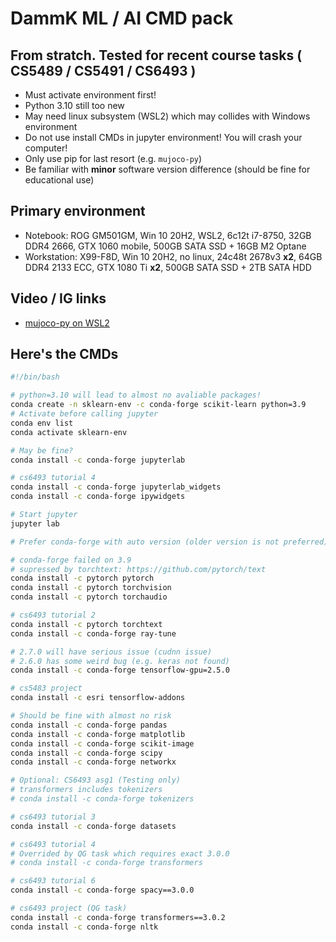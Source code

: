 # DammK ML / AI CMD pack #

## From stratch. Tested for recent course tasks ( CS5489 / CS5491 / CS6493 ) ##

- Must activate environment first!
- Python 3.10 still too new
- May need linux subsystem (WSL2) which may collides with Windows environment
- Do not use install CMDs in jupyter environment! You will crash your computer!
- Only use pip for last resort (e.g. `mujoco-py`)
- Be familiar with **minor** software version difference (should be fine for educational use)

## Primary environment ##

- Notebook: ROG GM501GM, Win 10 20H2, WSL2, 6c12t i7-8750, 32GB DDR4 2666, GTX 1060 mobile, 500GB SATA SSD + 16GB M2 Optane
- Workstation: X99-F8D, Win 10 20H2, no linux, 24c48t 2678v3 **x2**, 64GB DDR4 2133 ECC, GTX 1080 Ti **x2**, 500GB SATA SSD + 2TB SATA HDD  

## Video / IG links ##

- [mujoco-py on WSL2](https://www.youtube.com/watch?v=6LmCVQ0zov8&ab_channel=6DAMMK9)

## Here's the CMDs ##

```bash
#!/bin/bash

# python=3.10 will lead to almost no avaliable packages!
conda create -n sklearn-env -c conda-forge scikit-learn python=3.9
# Activate before calling jupyter
conda env list
conda activate sklearn-env

# May be fine?
conda install -c conda-forge jupyterlab

# cs6493 tutorial 4
conda install -c conda-forge jupyterlab_widgets
conda install -c conda-forge ipywidgets

# Start jupyter
jupyter lab

# Prefer conda-forge with auto version (older version is not preferred)

# conda-forge failed on 3.9
# supressed by torchtext: https://github.com/pytorch/text
conda install -c pytorch pytorch
conda install -c pytorch torchvision
conda install -c pytorch torchaudio

# cs6493 tutorial 2
conda install -c pytorch torchtext
conda install -c conda-forge ray-tune

# 2.7.0 will have serious issue (cudnn issue)
# 2.6.0 has some weird bug (e.g. keras not found)
conda install -c conda-forge tensorflow-gpu=2.5.0

# cs5483 project
conda install -c esri tensorflow-addons

# Should be fine with almost no risk
conda install -c conda-forge pandas
conda install -c conda-forge matplotlib
conda install -c conda-forge scikit-image
conda install -c conda-forge scipy
conda install -c conda-forge networkx

# Optional: CS6493 asg1 (Testing only)
# transformers includes tokenizers
# conda install -c conda-forge tokenizers

# cs6493 tutorial 3
conda install -c conda-forge datasets

# cs6493 tutorial 4
# Overrided by QG task which requires exact 3.0.0
# conda install -c conda-forge transformers

# cs6493 tutorial 6
conda install -c conda-forge spacy==3.0.0

# cs6493 project (QG task)
conda install -c conda-forge transformers==3.0.2
conda install -c conda-forge nltk
```
